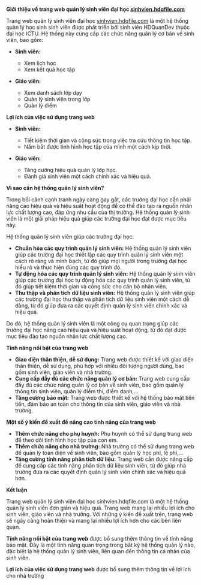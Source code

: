 **Giới thiệu về trang web quản lý sinh viên đại học [sinhvien.hdqfile.com](https://sinhvien.hdqfile.com)**

Trang web quản lý sinh viên đại học [sinhvien.hdqfile.com](https://sinhvien.hdqfile.com) là một hệ thống quản lý học sinh sinh viên được phát triển bởi sinh viên HDQuanDev thuộc đại học ICTU. Hệ thống này cung cấp các chức năng quản lý cơ bản về sinh viên, bao gồm:

* **Sinh viên:**
    * Xem lịch học
    * Xem kết quả học tập

* **Giáo viên:**
    * Xem danh sách lớp dạy
    * Quản lý sinh viên trong lớp
    * Quản lý điểm

**Lợi ích của việc sử dụng trang web**

* **Sinh viên:**
    * Tiết kiệm thời gian và công sức trong việc tra cứu thông tin học tập.
    * Nắm bắt được tình hình học tập của mình một cách kịp thời.

* **Giáo viên:**
    * Tăng cường hiệu quả quản lý lớp học.
    * Đánh giá sinh viên một cách chính xác và hiệu quả.

**Vì sao cần hệ thống quản lý sinh viên?**

Trong bối cảnh cạnh tranh ngày càng gay gắt, các trường đại học cần phải nâng cao hiệu quả và hiệu suất hoạt động để có thể đào tạo ra nguồn nhân lực chất lượng cao, đáp ứng nhu cầu của thị trường. Hệ thống quản lý sinh viên là một giải pháp hiệu quả giúp các trường đại học đạt được mục tiêu này.

Hệ thống quản lý sinh viên giúp các trường đại học:

* **Chuẩn hóa các quy trình quản lý sinh viên:** Hệ thống quản lý sinh viên giúp các trường đại học thiết lập các quy trình quản lý sinh viên một cách rõ ràng và minh bạch, từ đó giúp mọi người trong trường đại học hiểu rõ và thực hiện đúng các quy trình đó.
* **Tự động hóa các quy trình quản lý sinh viên:** Hệ thống quản lý sinh viên giúp các trường đại học tự động hóa các quy trình quản lý sinh viên, từ đó giúp tiết kiệm thời gian và công sức cho cán bộ nhân viên.
* **Thu thập và phân tích dữ liệu sinh viên:** Hệ thống quản lý sinh viên giúp các trường đại học thu thập và phân tích dữ liệu sinh viên một cách dễ dàng, từ đó giúp đưa ra các quyết định quản lý sinh viên chính xác và hiệu quả.

Do đó, hệ thống quản lý sinh viên là một công cụ quan trọng giúp các trường đại học nâng cao hiệu quả và hiệu suất hoạt động, từ đó đạt được mục tiêu đào tạo nguồn nhân lực chất lượng cao.

**Tính năng nổi bật của trang web**

* **Giao diện thân thiện, dễ sử dụng:** Trang web được thiết kế với giao diện thân thiện, dễ sử dụng, phù hợp với nhiều đối tượng người dùng, bao gồm sinh viên, giáo viên và nhà trường.
* **Cung cấp đầy đủ các chức năng quản lý cơ bản:** Trang web cung cấp đầy đủ các chức năng quản lý cơ bản về sinh viên, bao gồm quản lý thông tin sinh viên, quản lý điểm thi, điểm danh,...
* **Tăng cường bảo mật:** Trang web được thiết kế với hệ thống bảo mật tiên tiến, đảm bảo an toàn cho thông tin của sinh viên, giáo viên và nhà trường.

**Một số ý kiến đề xuất để nâng cao tính năng của trang web**

* **Thêm chức năng cho phụ huynh:** Phụ huynh có thể sử dụng trang web để theo dõi tình hình học tập của con em.
* **Thêm chức năng cho nhà trường:** Nhà trường có thể sử dụng trang web để quản lý toàn diện về sinh viên, bao gồm quản lý học phí, lệ phí,...
* **Tăng cường tính năng phân tích dữ liệu:** Trang web cần được nâng cấp để cung cấp các tính năng phân tích dữ liệu sinh viên, từ đó giúp nhà trường đưa ra các quyết định quản lý sinh viên chính xác và hiệu quả hơn.

**Kết luận**

Trang web quản lý sinh viên đại học sinhvien.hdqfile.com là một hệ thống quản lý sinh viên đơn giản và hiệu quả. Trang web mang lại nhiều lợi ích cho sinh viên, giáo viên và nhà trường. Với những ý kiến đề xuất trên, trang web sẽ ngày càng hoàn thiện và mang lại nhiều lợi ích hơn cho các bên liên quan.

**Tính năng nổi bật của trang web** được bổ sung thêm thông tin về tính năng bảo mật. Đây là một tính năng quan trọng trong bất kỳ hệ thống quản lý nào, đặc biệt là hệ thống quản lý sinh viên, liên quan đến thông tin cá nhân của sinh viên.

**Lợi ích của việc sử dụng trang web** được bổ sung thêm thông tin về lợi ích cho nhà trường
